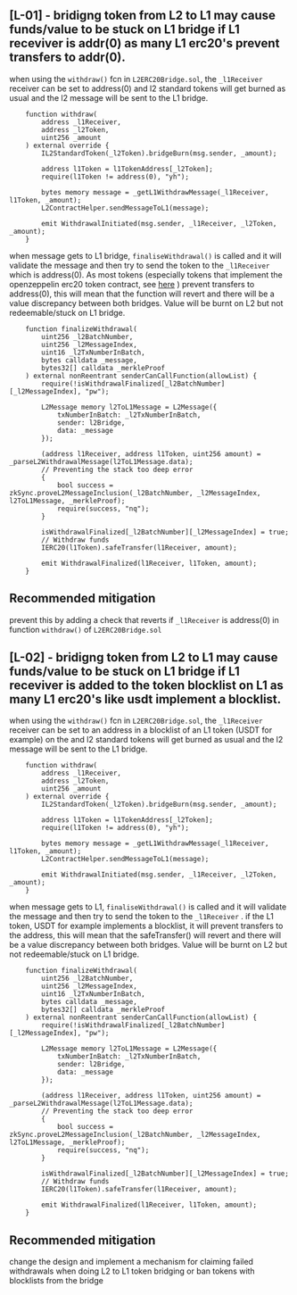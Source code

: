 ## [L-01] - bridigng token from L2 to L1 may cause funds/value to be stuck on L1 bridge if L1 receviver is addr(0) as many L1 erc20's prevent transfers to addr(0). 

when using the `withdraw()` fcn in `L2ERC20Bridge.sol`, the `_l1Receiver` receiver can be set to address(0) and l2 standard tokens will get burned as usual and the l2 message will be sent to the L1 bridge. 
```
    function withdraw(
        address _l1Receiver,
        address _l2Token,
        uint256 _amount
    ) external override {
        IL2StandardToken(_l2Token).bridgeBurn(msg.sender, _amount);

        address l1Token = l1TokenAddress[_l2Token];
        require(l1Token != address(0), "yh");

        bytes memory message = _getL1WithdrawMessage(_l1Receiver, l1Token, _amount);
        L2ContractHelper.sendMessageToL1(message);

        emit WithdrawalInitiated(msg.sender, _l1Receiver, _l2Token, _amount);
    }
```

when message gets to L1 bridge, `finaliseWithdrawal()` is called and it will validate the message and then try to send the token to the `_l1Receiver` which is address(0). As most tokens (especially tokens that implement the openzeppelin erc20 token contract, see [here](https://github.com/OpenZeppelin/openzeppelin-contracts/blob/793d92a3331538d126033cbacb1ee5b8a7d95adc/contracts/token/ERC20/ERC20.sol#L175) ) prevent transfers to address(0), this will mean that the function will revert and there will be a value discrepancy between both bridges. Value will be burnt on L2 but not redeemable/stuck on L1 bridge. 
```
    function finalizeWithdrawal(
        uint256 _l2BatchNumber,
        uint256 _l2MessageIndex,
        uint16 _l2TxNumberInBatch,
        bytes calldata _message,
        bytes32[] calldata _merkleProof
    ) external nonReentrant senderCanCallFunction(allowList) {
        require(!isWithdrawalFinalized[_l2BatchNumber][_l2MessageIndex], "pw");

        L2Message memory l2ToL1Message = L2Message({
            txNumberInBatch: _l2TxNumberInBatch,
            sender: l2Bridge,
            data: _message
        });

        (address l1Receiver, address l1Token, uint256 amount) = _parseL2WithdrawalMessage(l2ToL1Message.data);
        // Preventing the stack too deep error
        {
            bool success = zkSync.proveL2MessageInclusion(_l2BatchNumber, _l2MessageIndex, l2ToL1Message, _merkleProof);
            require(success, "nq");
        }

        isWithdrawalFinalized[_l2BatchNumber][_l2MessageIndex] = true;
        // Withdraw funds
        IERC20(l1Token).safeTransfer(l1Receiver, amount);

        emit WithdrawalFinalized(l1Receiver, l1Token, amount);
    }
```

## Recommended mitigation
prevent this by adding a check that reverts if `_l1Receiver` is address(0) in function `withdraw()` of `L2ERC20Bridge.sol`


## [L-02] - bridigng token from L2 to L1 may cause funds/value to be stuck on L1 bridge if L1 receviver is  added to the token blocklist on L1 as many L1 erc20's like usdt implement a blocklist. 

when using the `withdraw()` fcn in `L2ERC20Bridge.sol`, the `_l1Receiver` receiver can be set to an address in a blocklist of an L1 token (USDT for example) on the  and l2 standard tokens will get burned as usual and the l2 message will be sent to the L1 bridge. 
```
    function withdraw(
        address _l1Receiver,
        address _l2Token,
        uint256 _amount
    ) external override {
        IL2StandardToken(_l2Token).bridgeBurn(msg.sender, _amount);

        address l1Token = l1TokenAddress[_l2Token];
        require(l1Token != address(0), "yh");

        bytes memory message = _getL1WithdrawMessage(_l1Receiver, l1Token, _amount);
        L2ContractHelper.sendMessageToL1(message);

        emit WithdrawalInitiated(msg.sender, _l1Receiver, _l2Token, _amount);
    }
```

when message gets to L1, `finaliseWithdrawal()` is called and it will validate the message and then try to send the token to the `_l1Receiver` . if the L1 token, USDT for example implements a blocklist, it will prevent transfers to the address, this will mean that the safeTransfer() will revert and there will be a value discrepancy between both bridges. Value will be burnt on L2 but not redeemable/stuck on L1 bridge. 
```
    function finalizeWithdrawal(
        uint256 _l2BatchNumber,
        uint256 _l2MessageIndex,
        uint16 _l2TxNumberInBatch,
        bytes calldata _message,
        bytes32[] calldata _merkleProof
    ) external nonReentrant senderCanCallFunction(allowList) {
        require(!isWithdrawalFinalized[_l2BatchNumber][_l2MessageIndex], "pw");

        L2Message memory l2ToL1Message = L2Message({
            txNumberInBatch: _l2TxNumberInBatch,
            sender: l2Bridge,
            data: _message
        });

        (address l1Receiver, address l1Token, uint256 amount) = _parseL2WithdrawalMessage(l2ToL1Message.data);
        // Preventing the stack too deep error
        {
            bool success = zkSync.proveL2MessageInclusion(_l2BatchNumber, _l2MessageIndex, l2ToL1Message, _merkleProof);
            require(success, "nq");
        }

        isWithdrawalFinalized[_l2BatchNumber][_l2MessageIndex] = true;
        // Withdraw funds
        IERC20(l1Token).safeTransfer(l1Receiver, amount);

        emit WithdrawalFinalized(l1Receiver, l1Token, amount);
    }
```

## Recommended mitigation
change the design and implement a mechanism for claiming failed withdrawals when doing L2 to L1 token bridging or ban tokens with blocklists from the bridge 
